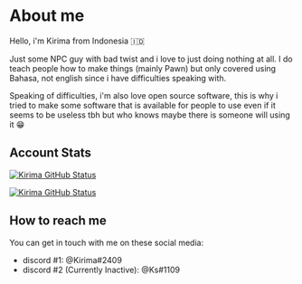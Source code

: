 # About me
Hello, i'm Kirima from Indonesia 🇮🇩

Just some NPC guy with bad twist and i love to just doing nothing at all. I do teach people how to make things (mainly Pawn) but only covered using Bahasa, not english since i have difficulties speaking with.

Speaking of difficulties, i'm also love open source software, this is why i tried to make some software that is available for people to use even if it seems to be useless tbh but who knows maybe there is someone will using it 😁

## Account Stats
[![Kirima GitHub Status](https://github-readme-stats.vercel.app/api?username=Se8870&theme=dracula&show_icons=true&count_private=true)](https://github.com/Se8870/)

[![Kirima GitHub Status](https://github-readme-stats.vercel.app/api/top-langs/?username=Se8870&theme=dracula&layout=compact)](https://github.com/Se8870)

## How to reach me
You can get in touch with me on these social media:

* discord #1: @Kirima#2409
* discord #2 (Currently Inactive): @Ks#1109
